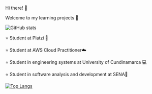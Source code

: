 Hi there! 🤙

Welcome to my learning projects :sunflower:

![GitHub stats](https://github-readme-stats.vercel.app/api?username=jlianacastillo&hide=contribs,prs)


⭐ Student at Platzi 💚 

⭐ Student at AWS Cloud Practitioner☁️

⭐ Student in engineering systems at University of Cundinamarca 💻 

⭐ Student in software analysis and development at SENA🐛

[![Top Langs](https://github-readme-stats.vercel.app/api/top-langs/?username=jlianacastillo&layout=compact)](https://github.com/jlianacastillo/github-readme-stats)

